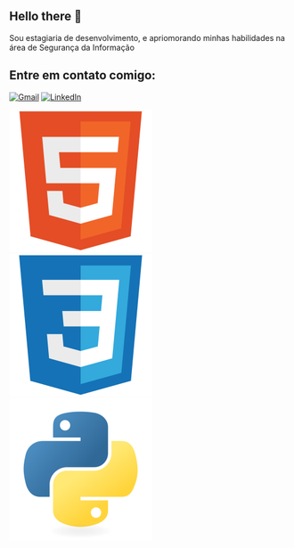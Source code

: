 ## Hello there 👋

Sou estagiaria de desenvolvimento, e apriomorando minhas habilidades na área de Segurança da Informação

## Entre em contato comigo:
[![Gmail](https://img.shields.io/badge/-Gmail-D14836?style=flat-square&logo=gmail&logoColor=white&link=mailto:sabrinademeloborges0@gmail.com)](mailto:seuemail@gmail.com)
[![LinkedIn](https://img.shields.io/badge/-LinkedIn-0A66C2?style=flat-square&logo=linkedin&logoColor=white&link=https://linkedin.com/in/seuusuario)](https://linkedin.com/in/sabrinademeloborges)


  ![HTML5](https://raw.githubusercontent.com/devicons/devicon/master/icons/html5/html5-original.svg) 
![CSS3](https://raw.githubusercontent.com/devicons/devicon/master/icons/css3/css3-original.svg) 
![Python](https://raw.githubusercontent.com/devicons/devicon/master/icons/python/python-original.svg)
